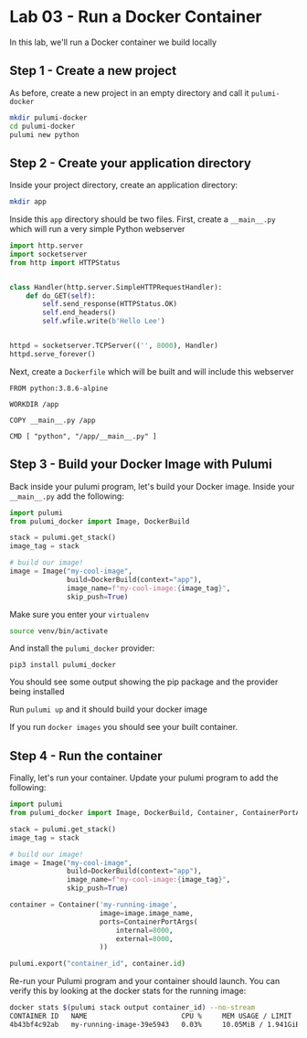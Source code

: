 # Lab 03 - Run a Docker Container

In this lab, we'll run a Docker container we build locally

## Step 1 - Create a new project

As before, create a new project in an empty directory and call it `pulumi-docker`

```bash
mkdir pulumi-docker
cd pulumi-docker
pulumi new python
```

## Step 2 - Create your application directory

Inside your project directory, create an application directory:

```bash
mkdir app
```

Inside this `app` directory should be two files. First, create a `__main__.py` which will run a very simple Python webserver

```python
import http.server
import socketserver
from http import HTTPStatus


class Handler(http.server.SimpleHTTPRequestHandler):
    def do_GET(self):
        self.send_response(HTTPStatus.OK)
        self.end_headers()
        self.wfile.write(b'Hello Lee')


httpd = socketserver.TCPServer(('', 8000), Handler)
httpd.serve_forever()
```

Next, create a `Dockerfile` which will be built and will include this webserver

```
FROM python:3.8.6-alpine

WORKDIR /app

COPY __main__.py /app

CMD [ "python", "/app/__main__.py" ]
```

## Step 3 - Build your Docker Image with Pulumi

Back inside your pulumi program, let's build your Docker image. Inside your `__main__.py` add the following:


```python
import pulumi
from pulumi_docker import Image, DockerBuild

stack = pulumi.get_stack()
image_tag = stack

# build our image!
image = Image("my-cool-image",
              build=DockerBuild(context="app"),
              image_name=f"my-cool-image:{image_tag}",
              skip_push=True)
```

Make sure you enter your `virtualenv`

```bash
source venv/bin/activate
```

And install the `pulumi_docker` provider:

```
pip3 install pulumi_docker
```

You should see some output showing the pip package and the provider being installed

Run `pulumi up` and it should build your docker image

If you run `docker images` you should see your built container.

## Step 4 - Run the container

Finally, let's run your container. Update your pulumi program to add the following:

```python
import pulumi
from pulumi_docker import Image, DockerBuild, Container, ContainerPortArgs

stack = pulumi.get_stack()
image_tag = stack

# build our image!
image = Image("my-cool-image",
              build=DockerBuild(context="app"),
              image_name=f"my-cool-image:{image_tag}",
              skip_push=True)

container = Container('my-running-image',
                      image=image.image_name,
                      ports=ContainerPortArgs(
                          internal=8000,
                          external=8000,
                      ))

pulumi.export("container_id", container.id)
```

Re-run your Pulumi program and your container should launch. You can verify this by looking at the docker stats for the running image:

```bash
docker stats $(pulumi stack output container_id) --no-stream
CONTAINER ID   NAME                       CPU %     MEM USAGE / LIMIT     MEM %     NET I/O     BLOCK I/O   PIDS
4b43bf4c92ab   my-running-image-39e5943   0.03%     10.05MiB / 1.941GiB   0.51%     946B / 0B   0B / 0B     1
```
